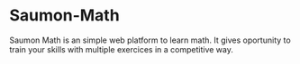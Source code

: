 # Saumon-Math

Saumon Math is an simple web platform to learn math. It gives oportunity to train your skills with multiple exercices in a competitive way.

